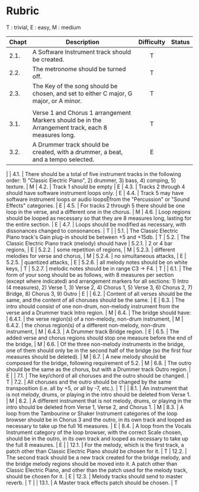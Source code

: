 # Rubric

T : trivial, E : easy, M : medium

| Chapt | Description | Difficulty | Status |
| :---  | --- | :---: | --- |
| 2.1. | A Software Instrument track should be created. | T 
| 2.2. | The metronome should be turned off. | T
| 2.3. | The Key of the song should be chosen, and set to either C major, G major, or A minor. | T
| | | | |
| 3.1. | Verse 1 and Chorus 1 arrangement Markers should be in the Arrangement track, each 8 measures long. | T
| 3.2. | A Drummer track should be created, with a drummer, a beat, and a tempo selected. | E
|
| 4.1. | There should be a total of five instrument tracks in the following order: 1) "Classic Electric Piano", 2) drummer, 3) bass, 4) comping, 5) texture. | M
| 4.2. | Track 1 should be empty | E
| 4.3. | Tracks 2 through 4 should have software instrument loops only. | E
| 4.4. | Track 5 may have software instrument loops or audio loopsÊfrom the "Percussion" or "Sound Effects" categories. | E
| 4.5. | For tracks 2 through 5 there should be one loop in the verse, and a different one in the chorus. | M
| 4.6. | Loop regions should be looped as necessary so that they are 8 measures long, lasting for the entire section. | E
| 4.7. | Loops should be modified as necessary, with dissonances changed to consonances. | T
|
| 5.1. | The Classic Electric Piano track's Gain plug-in should be between +5 and +15db. | T
| 5.2. | The Classic Electric Piano track (melody) should have
| 5.2.1. | 2 or 4 bar regions, | E
| 5.2.2. | some repetition of regions, | M
| 5.2.3. | different melodies for verse and chorus, | M
| 5.2.4. | no simultaneous attacks, | E
| 5.2.5. | quantized attacks, | E
| 5.2.6. | all melody notes should be on white keys, | T
| 5.2.7. | melodic notes should be in range C3 -> F4. | T
|
| 6.1. | The form of your song should be as follows, with 8 measures per section (except where indicated) and arrangement markers for all sections: 1) Intro (4 measures), 2) Verse 1, 3) Verse 2, 4) Chorus 1, 5) Verse 3, 6) Chorus 2, 7) Bridge, 8) Chorus 3, 9) Outro | E
|
| 6.2. | Content of all verses should be the same, and the content of all choruses should be the same. | E
| 6.3. | The intro should consist of one non-drum, non-melody instrument from the verse and a Drummer track Intro region. | M
| 6.4. | The bridge should have:
| 6.4.1. | the verse region(s) of a non-melody, non-drum instrument, | M
| 6.4.2. | the chorus region(s) of a different non-melody, non-drum instrument, | M
| 6.4.3. | A Drummer track Bridge region. | E
| 6.5. | The added verse and chorus regions should stop one measure before the end of the bridge, | M
| 6.6. | Of the three non-melody instruments in the bridge, one of them should only be in the second half of the bridge (so the first four measures should be deleted). | M
| 6.7. | A new melody should be composed for the bridge, following requirement of 5.2. | M
| 6.8. | The outro should be the same as the chorus, but with a Drummer track Outro region. | E
|
| 7.1. | The key/chord of all choruses and the outro should be changed. | T
| 7.2. | All choruses and the outro should be changed by the same transposition (i.e. all by +5, or all by -7, etc.). | T
|
| 8.1. | An instrument that is not melody, drums, or playing in the intro should be deleted from Verse 1. | M
| 8.2. | A different instrument that is not melody, drums, or playing in the intro should be deleted from Verse 1, Verse 2, and Chorus 1. | M
| 8.3. | A loop from the Tambourine or Shaker Instrument categories of the loop browser should be in Chorus 3 and the outro, in its own track and looped as necessary to take up the full 16 measures. | E
| 8.4. | A loop from the Vocals Instrument category of the loop browser, with the correct Scale chosen, should be in the outro, in its own track and looped as necessary to take up the full 8 measures. | E
|
| 12.1. | For the melody, which is the first track, a patch other than Classic Electric Piano should be chosen for it. | T 
| 12.2. | The second track should be a new track created for the bridge melody, and the bridge melody regions should be moved into it. A patch other than Classic Electric Piano, and other than the patch used for the melody track, should be chosen for it. | E
| 12.3. | Melody tracks should send to master reverb. | T
|
| 13.1. | A Master track effects patch should be chosen. | T

